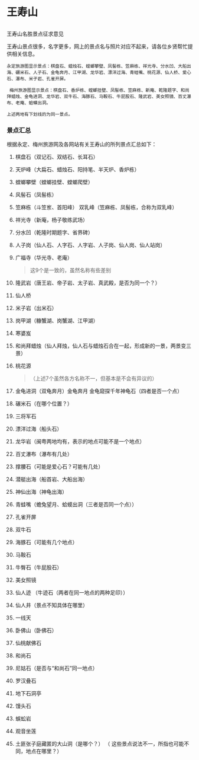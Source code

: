 # 王寿山

## 王寿山名胜景点征求意见

王寿山景点很多，名字更多，网上的景点名与照片对应不起来，请各位乡贤帮忙提供相关信息。

    永定旅游图显示景点：棋盘石、蜡烛石、螳螂攀壁、凤髻栋、笠麻栋、祥光寺、分水凹、大船出海、碾米石、人子石、金龟奔月、江甲湖、龙华岩、漂洋过海、青蛙嘴、桃花源、仙人桥、爱心石、瀑布、米子岩、孔雀开屏。

     梅州旅游图显示景点：棋盘石、香炉栋、螳螂挂壁、凤髻栋、笠麻栋、新庵、乾隆题字、和尚拜蜡烛、金龟进洞、龙华岩、双牛石、海豚石、马鞍石、牛屁股石、隆武岩、美女照镜、百丈瀑布、老庵、蛤蟆出洞。

    上述两地有下划线的为同一景点。

### 景点汇总

根据永定、梅州旅游网及各网站有关王寿山的所列景点汇总如下：

1. 棋盘石（双记石、双结石、长耳石）
2. 天炉峰（大扁石、蜡烛石、阳持笔、半天炉、香炉栋）
3. 螳螂攀壁（螳螂挂壁、螳螂爬壁）
4. 风髻石（凤髻栋）
5. 笠麻栋（斗笠岽、首阳峰） 双乳峰（笠麻栋、凤髻栋，合称为双乳峰）
6. 祥光寺（新庵，杨子敬练武场）
7. 分水凹（乾隆时期题字、省界碑）
8. 人子岗（仙人石、人字石、人字岩、人子岗、仙人岗、仙人站岗）
9. 广福寺（华光寺、老庵）

   > 这9个是一致的，虽然名称有些差别

10. 隆武岩（唐王岩、帝子岩、太子岩、真武殿，是否为同一个？）
11. 仙人桥
12. 米子岩（出米石）
13. 岗甲湖（糠蟹湖、岗蟹湖、江甲湖）
14. 寒婆岌
15. 和尚拜蜡烛（仙人拜烛，仙人石与蜡烛石合在一起，形成新的一景，两景变三景）
16. 桃花源

    > （上述7个虽然各方名称不一，但基本是不会有异议的）

17. 金龟进洞（双龟奔月）金龟奔月   金龟窥探千年神龟石（四者是否一个点）
18. 碾米石（在哪个位置？）
19. 三将军石
20. 漂洋过海（船头石）
21. 龙华岩（闽粤两地均有，表示的地点可能不是一个地点）
22. 百丈瀑布（瀑布有几处）
23. 撑腰石（可能是爱心石？可能有几处）
24. 潜艇出海（船首岩、大船出海）
25. 神仙出海（神龟出海）
26. 青蛙嘴（蟾兔望月、蛤蟆出洞（三者是否同一个点））
27. 孔雀开屏
28. 双牛石
29. 海豚石（可能有几个地点）
30. 马鞍石
31. 牛臀石（牛屁股石）
32. 美女照镜
33. 仙人迹 （牛迹石（两者在同一地点的两种足印））
34. 仙人井（景点不知具体在哪里）
35. 一线天
36. 卧佛山（卧佛石）
37. 仙桃献佛石
38. 和尚石
39. 尼姑石（是否与“和尚石”同一地点）
40. 罗汉叠石
41. 地下石洞亭
42. 馒头石
43. 蜈蚣岩
44. 观音坐莲
45. 土匪张子庭藏匿的大山洞（是哪个？） （ 这些景点说法不一，所指也可能不同，地点在哪里？）

